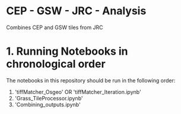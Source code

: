 # CEP - GSW - JRC - Analysis
Combines CEP and GSW tiles from JRC 


# 1. Running Notebooks in chronological order
The notebooks in this repository should be run in the following order:
1. 'tiffMatcher_Osgeo' OR 'tiffMatcher_Iteration.ipynb'
2. 'Grass_TileProcessor.ipynb'
3. 'Combining_outputs.ipynb'
